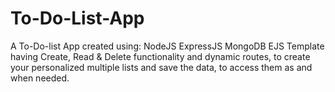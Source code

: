 # To-Do-List-App

A To-Do-list App created using:
NodeJS 
ExpressJS 
MongoDB
EJS Template 
having Create, Read & Delete functionality and dynamic routes, to create your personalized multiple lists and save the data, to access them as and when needed.
